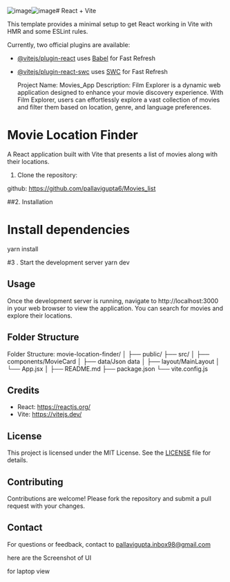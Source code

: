 ![image](https://github.com/pallavigupta6/Movies_list/assets/99420570/2d1e7863-5438-43f0-8c2b-0bdedd85f9cc)![image](https://github.com/pallavigupta6/Movies_list/assets/99420570/6c8fa0f6-8b8e-4700-8b12-1b75bf66654f)# React + Vite

This template provides a minimal setup to get React working in Vite with HMR and some ESLint rules.

Currently, two official plugins are available:

- [@vitejs/plugin-react](https://github.com/vitejs/vite-plugin-react/blob/main/packages/plugin-react/README.md) uses [Babel](https://babeljs.io/) for Fast Refresh
- [@vitejs/plugin-react-swc](https://github.com/vitejs/vite-plugin-react-swc) uses [SWC](https://swc.rs/) for Fast Refresh

  Project Name: Movies_App
Description: Film Explorer is a dynamic web application designed to enhance your movie discovery experience. With Film Explorer, users can effortlessly explore a vast collection of movies and filter them based on location, genre, and language preferences.
# Movie Location Finder

A React application built with Vite that presents a list of movies along with their locations.


1. Clone the repository:

github:  https://github.com/pallavigupta6/Movies_list



##2. Installation


# Install dependencies
yarn install

#3 . Start the development server
yarn dev


## Usage

Once the development server is running, navigate to http://localhost:3000 in your web browser to view the application. You can search for movies and explore their locations.

## Folder Structure

Folder Structure: movie-location-finder/
│
├── public/
├── src/
│ ├── components/MovieCard
│ ├── data/Json data
│ ├── layout/MainLayout
│ └── App.jsx
│
├── README.md
├── package.json
└── vite.config.js


## Credits

- React: https://reactjs.org/
- Vite: https://vitejs.dev/

## License

This project is licensed under the MIT License. See the [LICENSE](LICENSE) file for details.

## Contributing

Contributions are welcome! Please fork the repository and submit a pull request with your changes.

## Contact

For questions or feedback, contact to pallavigupta.inbox98@gmail.com

here are the Screenshot of UI

for laptop view





